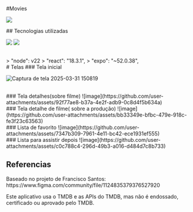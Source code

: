 # Movies 
 <p>
<img loading="lazy" src="http://img.shields.io/static/v1?label=STATUS&message=EM%20FINALIZADO&style=for-the-badge"/>
</p>
## Tecnologias utilizadas
<p>
  <img src="https://img.shields.io/badge/TypeScript-007ACC?style=for-the-badge&logo=typescript&logoColor=white" />
  <img src="https://img.shields.io/badge/React-20232A?style=for-the-badge&logo=react&logoColor=61DAFB" />
</p>
<br/>
> "node": v22
> "react": "18.3.1",
> "expo": "~52.0.38",

<br/>
# Telas
### Tela inicial

![Captura de tela 2025-03-31 150819](https://github.com/user-attachments/assets/c32df13f-e26c-410d-869d-fbe98d9623e7)

<br/>
### Tela detalhes(sobre filme)
![image](https://github.com/user-attachments/assets/92f77ae8-b37a-4e2f-adb9-0c8d4f5b634a)
<br/>
### Tela detalhe de filme( sobre a produção)
![image](https://github.com/user-attachments/assets/bb33349e-bfbc-479e-918c-fe3f23c63563)
<br/>
### Lista de favorito
![image](https://github.com/user-attachments/assets/7347b309-7961-4e11-bc42-ece1931ef555)
<br/>
### Lista para assistir depois
![image](https://github.com/user-attachments/assets/c0c788c4-296d-49b3-a016-d484d7c8b733)
<br/>

## Referencias
<p> Baseado no projeto de Francisco Santos: https://www.figma.com/community/file/1124835379376527920</p>
<p> Este aplicativo usa o TMDB e as APIs do TMDB, mas não é endossado, certificado ou aprovado pelo TMDB.</p>
